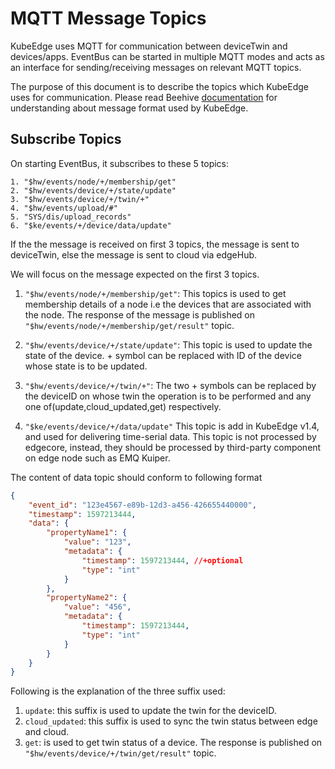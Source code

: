 # MQTT Message Topics
KubeEdge uses MQTT for communication between deviceTwin and devices/apps.
EventBus can be started in multiple MQTT modes and acts as an interface for sending/receiving messages on relevant MQTT topics.

The purpose of this document is to describe the topics which KubeEdge uses for communication.
Please read Beehive [documentation](../components/beehive.md) for understanding about message format used by KubeEdge.

## Subscribe Topics
On starting EventBus, it subscribes to these 5 topics:
```
1. "$hw/events/node/+/membership/get"
2. "$hw/events/device/+/state/update"
3. "$hw/events/device/+/twin/+"
4. "$hw/events/upload/#"
5. "SYS/dis/upload_records"
6. "$ke/events/+/device/data/update"
```

If the the message is received on first 3 topics, the message is sent to deviceTwin, else the message is sent to cloud via edgeHub.

We will focus on the message expected on the first 3 topics.

1. `"$hw/events/node/+/membership/get"`:
This topics is used to get membership details of a node i.e the devices that are associated with the node.
The response of the message is published on `"$hw/events/node/+/membership/get/result"` topic.

2. `"$hw/events/device/+/state/update"`:
This topic is used to update the state of the device. + symbol can be replaced with ID of the device whose state is to be updated.

3. `"$hw/events/device/+/twin/+"`:
The two + symbols can be replaced by the deviceID on whose twin the operation is to be performed and any one of(update,cloud_updated,get) respectively.

4. `"$ke/events/device/+/data/update"`
This topic is add in KubeEdge v1.4, and used for delivering time-serial data. This topic is not processed by edgecore, instead, they
should be processed by third-party component on edge node such as EMQ Kuiper.

The content of data topic should conform to following format
```json
{
	"event_id": "123e4567-e89b-12d3-a456-426655440000",
	"timestamp": 1597213444,
	"data": {
		"propertyName1": {
			"value": "123",
			"metadata": {
				"timestamp": 1597213444, //+optional
				"type": "int"
			}
		},
		"propertyName2": {
			"value": "456",
			"metadata": {
				"timestamp": 1597213444,
				"type": "int"
			}
		}
	}
}
```

Following is the explanation of the three suffix used:
1. `update`: this suffix is used to update the twin for the deviceID.
2. `cloud_updated`: this suffix is used to sync the twin status between edge and cloud.
3. `get`: is used to get twin status of a device. The response is published on `"$hw/events/device/+/twin/get/result"` topic.
